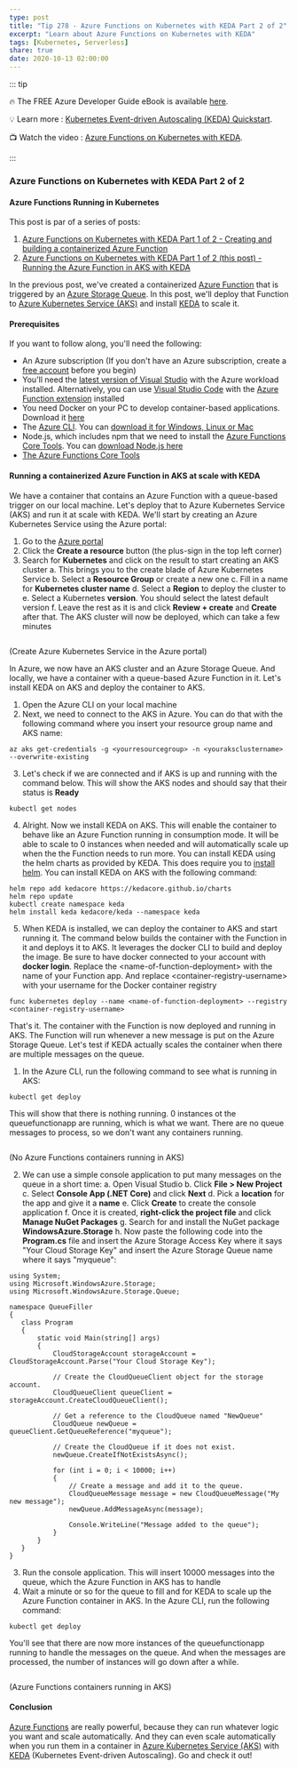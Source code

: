 ```yaml
---
type: post
title: "Tip 278 - Azure Functions on Kubernetes with KEDA Part 2 of 2"
excerpt: "Learn about Azure Functions on Kubernetes with KEDA"
tags: [Kubernetes, Serverless]
share: true
date: 2020-10-13 02:00:00
---
```


::: tip 

:fire:  The FREE Azure Developer Guide eBook is available [here](https://aka.ms/azuredevebook?WT.mc_id=docs-azuredevtips-azureappsdev).

:bulb: Learn more : [Kubernetes Event-driven Autoscaling (KEDA) Quickstart](https://aka.ms/kedaquickstart?WT.mc_id=github-azuredevtips-azureappsdev). 

:tv: Watch the video : [Azure Functions on Kubernetes with KEDA](leave-blank?WT.mc_id=youtube-azuredevtips-azureappsdev).

:::

### Azure Functions on Kubernetes with KEDA Part 2 of 2

#### Azure Functions Running in Kubernetes
This post is par of a series of posts:

1. [Azure Functions on Kubernetes with KEDA Part 1 of 2 - Creating and building a containerized Azure Function](tip277.html)
2. [Azure Functions on Kubernetes with KEDA Part 1 of 2 (this post) - Running the Azure Function in AKS with KEDA](tip278.html)

In the previous post, we've created a containerized [Azure Function](https://azure.microsoft.com/services/functions?WT.mc_id=azure-azuredevtips-azureappsdev) that is triggered by an [Azure Storage Queue](https://azure.microsoft.com/services/storage/queues?WT.mc_id=azure-azuredevtips-azureappsdev). In this post, we'll deploy that Function to [Azure Kubernetes Service (AKS)](https://azure.microsoft.com/services/kubernetes-service?WT.mc_id=azure-azuredevtips-azureappsdev) and install [KEDA](https://keda.sh?WT.mc_id=other-azuredevtips-azureappsdev) to scale it. 

#### Prerequisites
If you want to follow along, you'll need the following:
* An Azure subscription (If you don't have an Azure subscription, create a [free account](https://azure.microsoft.com/free/?WT.mc_id=azure-azuredevtips-azureappsdev) before you begin)
* You'll need the [latest version of Visual Studio](https://visualstudio.microsoft.com/downloads/?WT.mc_id=microsoft-azuredevtips-azureappsdev) with the Azure workload installed. Alternatively, you can use [Visual Studio Code](https://code.visualstudio.com?WT.mc_id=other-azuredevtips-azureappsdev) with the [Azure Function extension](https://marketplace.visualstudio.com/items?itemName=ms-azuretools.vscode-azurefunctions&WT.mc_id=other-azuredevtips-azureappsdev) installed
* You need Docker on your PC to develop container-based applications. Download it [here](https://store.docker.com/editions/community/docker-ce-desktop-windows?WT.mc_id=other-azuredevtips-azureappsdev)
* The [Azure CLI](https://docs.microsoft.com/cli/azure/?WT.mc_id=docs-azuredevtips-azureappsdev). You can [download it for Windows, Linux or Mac](https://docs.microsoft.com/cli/azure/install-azure-cli?WT.mc_id=docs-azuredevtips-azureappsdev)
* Node.js, which includes npm that we need to install the [Azure Functions Core Tools](https://docs.microsoft.com/azure/azure-functions/functions-run-local?WT.mc_id=docs-azuredevtips-azureappsdev ). You can [download Node.js here](https://docs.npmjs.com/downloading-and-installing-node-js-and-npm?WT.mc_id=other-azuredevtips-azureappsdev)
* [The Azure Functions Core Tools](https://docs.microsoft.com/azure/azure-functions/functions-run-local?WT.mc_id=docs-azuredevtips-azureappsdev)

#### Running a containerized Azure Function in AKS at scale with KEDA
We have a container that contains an Azure Function with a queue-based trigger on our local machine. Let's deploy that to Azure Kubernetes Service (AKS) and run it at scale with KEDA. We'll start by creating an Azure Kubernetes Service using the Azure portal:

1. Go to the [Azure portal](https://portal.azure.com/?WT.mc_id=azure-azuredevtips-azureappsdev)
2. Click the **Create a resource** button (the plus-sign in the top left corner)
3. Search for **Kubernetes** and click on the result to start creating an AKS cluster
   a. This brings you to the create blade of Azure Kubernetes Service
   b. Select a **Resource Group** or create a new one
   c. Fill in a name for **Kubernetes cluster name**
   d. Select a **Region** to deploy the cluster to
   e. Select a Kubernetes **version**. You should select the latest default version
   f. Leave the rest as it is and click **Review + create** and **Create** after that. The AKS cluster will now be deployed, which can take a few minutes

<img :src="$withBase('/files/64createaks.png')">

(Create Azure Kubernetes Service in the Azure portal)

In Azure, we now have an AKS cluster and an Azure Storage Queue. And locally, we have a container with a queue-based Azure Function in it. Let's install KEDA on AKS and deploy the container to AKS.

1. Open the Azure CLI on your local machine
2. Next, we need to connect to the AKS in Azure. You can do that with the following command where you insert your resource group name and AKS name:
```
az aks get-credentials -g <yourresourcegroup> -n <youraksclustername> --overwrite-existing
```
3. Let's check if we are connected and if AKS is up and running with the command below. This will show the AKS nodes and should say that their status is **Ready**
```
kubectl get nodes
```
4. Alright. Now we install KEDA on AKS. This will enable the container to behave like an Azure Function running in consumption mode. It will be able to scale to 0 instances when needed and will automatically scale up when the the Function needs to run more. You can install KEDA using the helm charts as provided by KEDA. This does require you to [install helm](https://github.com/helm/helm/releases). You can install KEDA on AKS with the following command:
```
helm repo add kedacore https://kedacore.github.io/charts
helm repo update
kubectl create namespace keda
helm install keda kedacore/keda --namespace keda
```
5. When KEDA is installed, we can deploy the container to AKS and start running it. The command below builds the container with the Function in it and deploys it to AKS. It leverages the docker CLI to build and deploy the image. Be sure to have docker connected to your account with **docker login**. Replace the \<name-of-function-deployment\> with the name of your Function app. And replace \<container-registry-username\>  with your username for the Docker container registry
```
func kubernetes deploy --name <name-of-function-deployment> --registry <container-registry-username>
```

That's it. The container with the Function is now deployed and running in AKS. The Function will run whenever a new message is put on the Azure Storage Queue. Let's test if KEDA actually scales the container when there are multiple messages on the queue.

1. In the Azure CLI, run the following command to see what is running in AKS:
```
kubectl get deploy
```
This will show that there is nothing running. 0 instances ot the queuefunctionapp are running, which is what we want. There are no queue messages to process, so we don't want any containers running.

<img :src="$withBase('/files/64nothingrunning.png')">

(No Azure Functions containers running in AKS)

2. We can use a simple console application to put many messages on the queue in a short time:
 a. Open Visual Studio
 b. Click **File > New Project** 
 c. Select **Console App (.NET Core)** and click **Next**
 d. Pick a **location** for the app and give it a **name**
 e. Click **Create** to create the console application
 f. Once it is created, **right-click the project file** and click **Manage NuGet Packages**
 g. Search for and install the NuGet package **WindowsAzure.Storage**
 h. Now paste the following code into the **Program.cs** file and insert the Azure Storage Access Key where it says "Your Cloud Storage Key" and insert the Azure Storage Queue name where it says "myqueue":

 ```
using System;
using Microsoft.WindowsAzure.Storage;
using Microsoft.WindowsAzure.Storage.Queue;

namespace QueueFiller
{
    class Program
    {
        static void Main(string[] args)
        {
            CloudStorageAccount storageAccount = CloudStorageAccount.Parse("Your Cloud Storage Key");

            // Create the CloudQueueClient object for the storage account.
            CloudQueueClient queueClient = storageAccount.CreateCloudQueueClient();

            // Get a reference to the CloudQueue named "NewQueue"
            CloudQueue newQueue = queueClient.GetQueueReference("myqueue");

            // Create the CloudQueue if it does not exist.
            newQueue.CreateIfNotExistsAsync();

            for (int i = 0; i < 10000; i++)
            {
                // Create a message and add it to the queue.
                CloudQueueMessage message = new CloudQueueMessage("My new message");
                newQueue.AddMessageAsync(message);

                Console.WriteLine("Message added to the queue");
            }
        }
    }
}
 ```
3. Run the console application. This will insert 10000 messages into the queue, which the Azure Function in AKS has to handle
4. Wait a minute or so for the queue to fill and for KEDA to scale up the Azure Function container in AKS. In the Azure CLI, run the following command:
```
kubectl get deploy
```
You'll see that there are now more instances of the queuefunctionapp running to handle the messages on the queue. And when the messages are processed, the number of instances will go down after a while.

<img :src="$withBase('/files/64scaledup.png')">

(Azure Functions containers running in AKS)

#### Conclusion
[Azure Functions](https://azure.microsoft.com/services/functions?WT.mc_id=azure-azuredevtips-azureappsdev) are really powerful, because they can run whatever logic you want and scale automatically. And they can even scale automatically when you run them in a container in [Azure Kubernetes Service (AKS)](https://azure.microsoft.com/services/kubernetes-service?WT.mc_id=azure-azuredevtips-azureappsdev) with [KEDA](https://keda.sh?WT.mc_id=other-azuredevtips-azureappsdev) (Kubernetes Event-driven Autoscaling). Go and check it out!